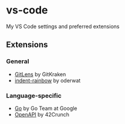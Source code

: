 # vs-code
My VS Code settings and preferred extensions

## Extensions
### General
- [GitLens](https://marketplace.visualstudio.com/items?itemName=eamodio.gitlens) by GitKraken
- [indent-rainbow](https://marketplace.visualstudio.com/items?itemName=oderwat.indent-rainbow) by oderwat

### Language-specific
- [Go](https://marketplace.visualstudio.com/items?itemName=golang.Go) by Go Team at Google
- [OpenAPI](https://marketplace.visualstudio.com/items?itemName=42Crunch.vscode-openapi) by 42Crunch
